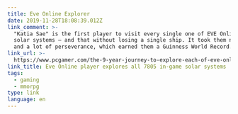 ```yaml
---
title: Eve Online Explorer
date: 2019-11-28T18:08:39.012Z
link_comment: >-
  "Katia Sae" is the first player to visit every single one of EVE Online's 7805
  solar systems — and that without losing a single ship. It took them nine years
  and a lot of perseverance, which earned them a Guinness World Record.
link_url: >-
  https://www.pcgamer.com/the-9-year-journey-to-explore-each-of-eve-onlines-7805-solar-systems
link_title: Eve Online player explores all 7805 in-game solar systems
tags:
  - gaming
  - mmorpg
type: link
language: en
---
```


